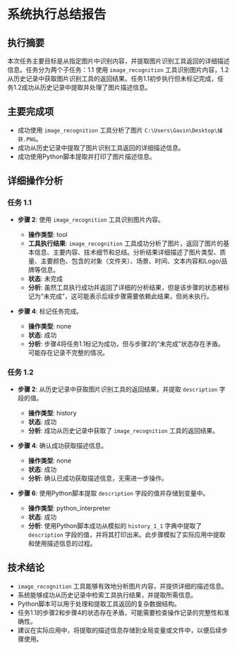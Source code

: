 # 系统执行总结报告

## 执行摘要

本次任务主要目标是从指定图片中识别内容，并提取图片识别工具返回的详细描述信息。任务分为两个子任务：1.1 使用 `image_recognition` 工具识别图片内容，1.2 从历史记录中获取图片识别工具的返回结果。任务1.1初步执行但未标记完成，任务1.2成功从历史记录中提取并处理了图片描述信息。

## 主要完成项

- 成功使用 `image_recognition` 工具分析了图片 `C:\Users\Gavin\Desktop\捕获.PNG`。
- 成功从历史记录中提取了图片识别工具返回的详细描述信息。
- 成功使用Python脚本提取并打印了图片描述信息。

## 详细操作分析

### 任务 1.1

- **步骤 2**: 使用 `image_recognition` 工具识别图片内容。
    - **操作类型**: tool
    - **工具执行结果**: `image_recognition` 工具成功分析了图片，返回了图片的基本信息、主要内容、技术细节和总结。分析结果详细描述了图片类型、质量、主要颜色、包含的对象（文件夹）、场景、时间、文本内容和Logo/品牌等信息。
    - **状态**: 未完成
    - **分析**: 虽然工具执行成功并返回了详细的分析结果，但是该步骤的状态被标记为“未完成”，这可能表示后续步骤需要依赖此结果，但尚未执行。

- **步骤 4**: 标记任务完成。
    - **操作类型**: none
    - **状态**: 成功
    - **分析**: 步骤4将任务1.1标记为成功，但与步骤2的“未完成”状态存在矛盾。可能存在记录不完整的情况。

### 任务 1.2

- **步骤 2**: 从历史记录中获取图片识别工具的返回结果，并提取 `description` 字段的值。
    - **操作类型**: history
    - **状态**: 成功
    - **分析**: 成功从历史记录中获取了 `image_recognition` 工具的返回结果。

- **步骤 4**: 确认成功获取描述信息。
    - **操作类型**: none
    - **状态**: 成功
    - **分析**: 确认已成功获取描述信息，无需进一步操作。

- **步骤 6**: 使用Python脚本提取 `description` 字段的值并存储到变量中。
    - **操作类型**: python_interpreter
    - **状态**: 成功
    - **分析**: 使用Python脚本成功从模拟的 `history_1_1` 字典中提取了 `description` 字段的值，并将其打印出来。此步骤模拟了实际应用中提取和使用描述信息的过程。

## 技术结论

- `image_recognition` 工具能够有效地分析图片内容，并提供详细的描述信息。
- 系统能够成功从历史记录中检索工具执行结果，并提取所需信息。
- Python脚本可以用于处理和提取工具返回的复杂数据结构。
- 任务1.1的步骤2和步骤4的状态存在矛盾，可能需要检查操作记录的完整性和准确性。
- 建议在实际应用中，将提取的描述信息存储到全局变量或文件中，以便后续步骤使用。
